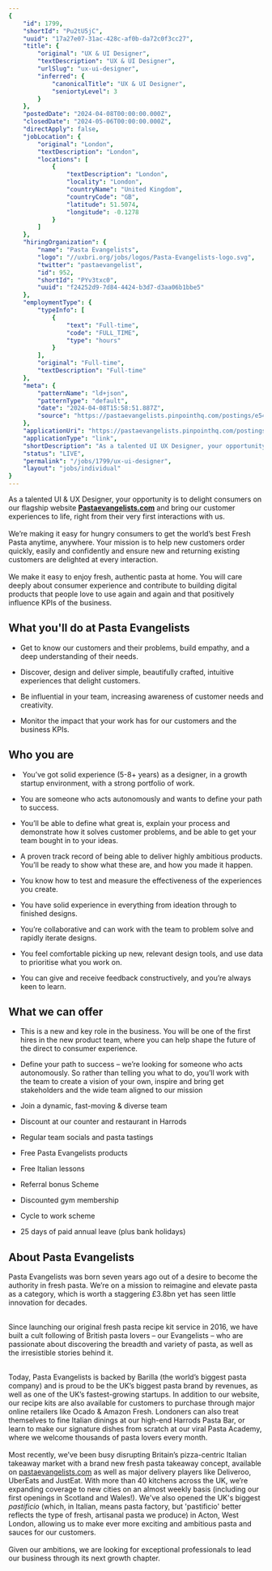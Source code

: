 ```yaml
---
{
	"id": 1799,
	"shortId": "Pu2tU5jC",
	"uuid": "17a27e07-31ac-428c-af0b-da72c0f3cc27",
	"title": {
		"original": "UX & UI Designer",
		"textDescription": "UX & UI Designer",
		"urlSlug": "ux-ui-designer",
		"inferred": {
			"canonicalTitle": "UX & UI Designer",
			"seniortyLevel": 3
		}
	},
	"postedDate": "2024-04-08T00:00:00.000Z",
	"closedDate": "2024-05-06T00:00:00.000Z",
	"directApply": false,
	"jobLocation": {
		"original": "London",
		"textDescription": "London",
		"locations": [
			{
				"textDescription": "London",
				"locality": "London",
				"countryName": "United Kingdom",
				"countryCode": "GB",
				"latitude": 51.5074,
				"longitude": -0.1278
			}
		]
	},
	"hiringOrganization": {
		"name": "Pasta Evangelists",
		"logo": "//uxbri.org/jobs/logos/Pasta-Evangelists-logo.svg",
		"twitter": "pastaevangelist",
		"id": 952,
		"shortId": "PYv3txc0",
		"uuid": "f24252d9-7d84-4424-b3d7-d3aa06b1bbe5"
	},
	"employmentType": {
		"typeInfo": [
			{
				"text": "Full-time",
				"code": "FULL_TIME",
				"type": "hours"
			}
		],
		"original": "Full-time",
		"textDescription": "Full-time"
	},
	"meta": {
		"patternName": "ld+json",
		"patternType": "default",
		"date": "2024-04-08T15:58:51.887Z",
		"source": "https://pastaevangelists.pinpointhq.com/postings/e54326e6-d0eb-4ba1-aad5-df8d0c92156d?utm_medium=job_board&utm_source=indeed"
	},
	"applicationUri": "https://pastaevangelists.pinpointhq.com/postings/e54326e6-d0eb-4ba1-aad5-df8d0c92156d/applications/new",
	"applicationType": "link",
	"shortDescription": "As a talented UI UX Designer, your opportunity is to delight consumers on our flagship website Pastaevangelists.com. and bring our customer experiences to life, right from their very first",
	"status": "LIVE",
	"permalink": "/jobs/1799/ux-ui-designer",
	"layout": "jobs/individual"
}
---
```

<p>As a talented UI &amp; UX Designer, your opportunity is to delight consumers on our flagship website <a target="_blank" rel="noopener noreferrer nofollow" href="https://pastaevangelists.com/"><strong>Pastaevangelists.com</strong></a> and bring our customer experiences to life, right from their very first interactions with us.&nbsp;<br><br>We’re making it easy for hungry consumers to get the world’s best Fresh Pasta anytime, anywhere. Your mission is to help new customers order quickly, easily and confidently and ensure new and returning existing customers are delighted at every interaction.&nbsp;<br><br>We make it easy to enjoy fresh, authentic pasta at home. You will care deeply about consumer experience and contribute to building digital products that people love to use again and again and that positively influence KPIs of the business.&nbsp;</p><h2>What you'll do at Pasta Evangelists</h2><ul><li><p>Get to know our customers and their problems, build empathy, and a deep understanding of their needs.</p></li><li><p>Discover, design and deliver simple, beautifully crafted, intuitive experiences that delight customers.</p></li><li><p>Be influential in your team, increasing awareness of customer needs and creativity.</p></li><li><p>Monitor the impact that your work has for our customers and the business KPIs.</p></li></ul><h2>Who you are</h2><ul><li><p>&nbsp;You’ve got solid experience (5-8+ years) as a designer, in a growth startup environment, with a strong portfolio of work.</p></li><li><p>You are someone who acts autonomously and wants to define your path to success.</p></li><li><p>You’ll be able to define what great is, explain your process and demonstrate how it solves customer problems, and be able to get your team bought in to your ideas.</p></li><li><p>A proven track record of being able to deliver highly ambitious products. You’ll be ready to show what these are, and how you made it happen.</p></li><li><p>You know how to test and measure the effectiveness of the experiences you create.</p></li><li><p>You have solid experience in everything from ideation through to finished designs.</p></li><li><p>You’re collaborative and can work with the team to problem solve and rapidly iterate designs.</p></li><li><p>You feel comfortable picking up new, relevant design tools, and use data to prioritise what you work on.</p></li><li><p>You can give and receive feedback constructively, and you’re always keen to learn.&nbsp;</p></li></ul><h2>What we can offer</h2><ul><li><p>This is a new and key role in the business. You will be one of the first<br>hires in the new product team, where you can help shape the future of<br>the direct to consumer experience.</p></li><li><p>Define your path to success – we’re looking for someone who acts<br>autonomously. So rather than telling you what to do, you’ll work with<br>the team to create a vision of your own, inspire and bring get<br>stakeholders and the wide team aligned to our mission</p></li><li><p>Join a dynamic, fast-moving &amp; diverse team</p></li><li><p>Discount at our counter and restaurant in Harrods</p></li><li><p>Regular team socials and pasta tastings</p></li><li><p>Free Pasta Evangelists products</p></li><li><p>Free Italian lessons</p></li><li><p>Referral bonus Scheme</p></li><li><p>Discounted gym membership</p></li><li><p>Cycle to work scheme</p></li><li><p>25 days of paid annual leave (plus bank holidays)</p></li></ul><h2>About Pasta Evangelists</h2><p>Pasta Evangelists was born seven years ago out of a desire to become the authority in fresh pasta. We’re on a mission to reimagine and elevate pasta as a category, which is worth a staggering £3.8bn yet has seen little innovation for decades.</p><p><br>Since launching our original fresh pasta recipe kit service in 2016, we have built a cult following of British pasta lovers – our Evangelists – who are passionate about discovering the breadth and variety of pasta, as well as the irresistible stories behind it.</p><p><br>Today, Pasta Evangelists is backed by Barilla (the world’s biggest pasta company) and is proud to be the UK’s biggest pasta brand by revenues, as well as one of the UK’s fastest-growing startups. In addition to our website, our recipe kits are also available for customers to purchase through major online retailers like Ocado &amp; Amazon Fresh. Londoners can also treat themselves to fine Italian dinings at our high-end Harrods Pasta Bar, or learn to make our signature dishes from scratch at our viral Pasta Academy, where we welcome thousands of pasta lovers every month.<br><br>Most recently, we’ve been busy disrupting Britain’s pizza-centric Italian takeaway market with a brand new fresh pasta takeaway concept, available on <a target="_blank" rel="noopener noreferrer nofollow" href="http://pastaevangelists.com">pastaevangelists.com</a> as well as major delivery players like Deliveroo, UberEats and JustEat. With more than 40 kitchens across the UK, we’re expanding coverage to new cities on an almost weekly basis (including our first openings in Scotland and Wales!). We've also opened the UK's biggest <em>pastificio </em>(which, in Italian, means pasta factory, but 'pastificio' better reflects the type of fresh, artisanal pasta we produce) in Acton, West London, allowing us to make ever more exciting and ambitious pasta and sauces for our customers. &nbsp;<br><br>Given our ambitions, we are looking for exceptional professionals to lead our business through its next growth chapter.</p>
